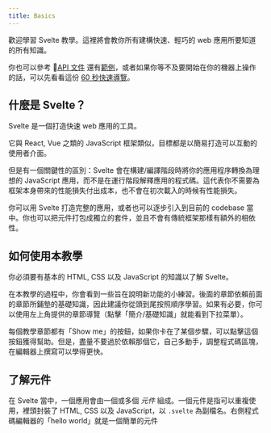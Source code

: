 ```yaml
---
title: Basics
---
```


歡迎學習 Svelte 教學。這裡將會教你所有建構快速、輕巧的 web 應用所要知道的所有知識。

你也可以參考 [API 文件](docs) 還有[範例](examples)，或者如果你等不及要開始在你的機器上操作的話，可以先看看這份 [60 秒快速導覽](blog/the-easiest-way-to-get-started)。

## 什麼是 Svelte？

Svelte 是一個打造快速 web 應用的工具。

它與 React, Vue 之類的 JavaScript 框架類似，目標都是以簡易打造可以互動的使用者介面。

但是有一個關鍵性的區別：Svelte 會在構建/編譯階段時將你的應用程序轉換為理想的 JavaScript 應用，而不是在運行階段解釋應用的程式碼。這代表你不需要為框架本身帶來的性能損失付出成本，也不會在初次載入的時候有性能損失。

你可以用 Svelte 打造完整的應用，或者也可以逐步引入到目前的 codebase 當中。你也可以把元件打包成獨立的套件，並且不會有傳統框架那樣有額外的相依性。

## 如何使用本教學

你必須要有基本的 HTML, CSS 以及 JavaScript 的知識以了解 Svelte。

在本教學的過程中，你會看到一些旨在說明新功能的小練習。後面的章節依賴前面的章節所鋪墊的基礎知識，因此建議你從頭到尾按照順序學習。如果有必要，你可以使用左上角提供的章節導覽（點擊「簡介/基礎知識」就能看到下拉菜單）。

每個教學章節都有「Show me」的按鈕，如果你卡在了某個步驟，可以點擊這個按鈕獲得幫助。但是，盡量不要過於依賴那個它，自己多動手，調整程式碼區塊，在編輯器上撰寫可以學得更快。

## 了解元件

在 Svelte 當中，一個應用會由一個或多個 _元件_ 組成。一個元件是指可以重複使用，裡頭封裝了 HTML, CSS 以及 JavaScript，以 `.svelte` 為副檔名。右側程式碼編輯器的「hello world」就是一個簡單的元件
